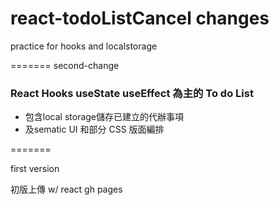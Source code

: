 # react-todoListCancel changes
 practice for hooks and localstorage
 
 =======
second-change

### React Hooks useState useEffect 為主的 To do List
- 包含local storage儲存已建立的代辦事項
- 及sematic UI 和部分 CSS 版面編排

=======

first version

初版上傳  w/ react gh pages
